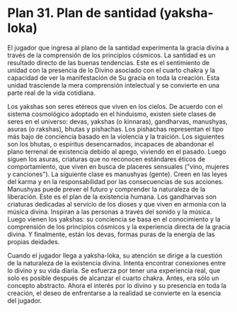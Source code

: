 # Plan 31. Plan de santidad (yaksha-loka)

El jugador que ingresa al plano de la santidad experimenta la gracia divina a través de la comprensión de los principios cósmicos. La santidad es un resultado directo de las buenas tendencias. Este es el sentimiento de unidad con la presencia de lo Divino asociado con el cuarto chakra y la capacidad de ver la manifestación de Su gracia en toda la creación. Esta unidad trasciende la mera comprensión intelectual y se convierte en una parte real de la vida cotidiana.

Los yakshas son seres etéreos que viven en los cielos. De acuerdo con el sistema cosmológico adoptado en el hinduismo, existen siete clases de seres en el universo: devas, yakshas (o kinnaras), gandharvas, manushyas, asuras (o rakshas), bhutas y pishachas. Los pishachas representan el tipo más bajo de conciencia basado en la violencia y la traición. Los siguientes son los bhutas, o espíritus desencarnados, incapaces de abandonar el plano terrenal de existencia debido al apego, viviendo en el pasado. Luego siguen los asuras, criaturas que no reconocen estándares éticos de comportamiento, que viven en busca de placeres sensuales ("vino, mujeres y canciones"). La siguiente clase es manushyas (gente). Creen en las leyes del karma y en la responsabilidad por las consecuencias de sus acciones. Manushyas puede prever el futuro y comprender la naturaleza de la liberación. Este es el plan de la existencia humana. Los gandharvas son criaturas dedicadas al servicio de los dioses y que viven en armonía con la música divina. Inspiran a las personas a través del sonido y la música. Luego vienen los yakshas: su conciencia se basa en el conocimiento y la comprensión de los principios cósmicos y la experiencia directa de la gracia divina. Y finalmente, están los devas, formas puras de la energía de las propias deidades.

Cuando el jugador llega a yaksha-loka, su atención se dirige a la cuestión de la naturaleza de la existencia divina. Intenta encontrar conexiones entre lo divino y su vida diaria. Se esfuerza por tener una experiencia real, que solo es posible después de alcanzar el cuarto chakra. Antes, era sólo un concepto abstracto. Ahora el interés por lo divino y su presencia en toda la creación, el deseo de enfrentarse a la realidad se convierte en la esencia del jugador.
